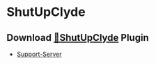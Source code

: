 # ShutUpClyde
## Download [**🔽ShutUpClyde**](https://betterdiscord.app/Download?id=306) Plugin
 - [Support-Server](https://discord.gg/gvA2ree)
